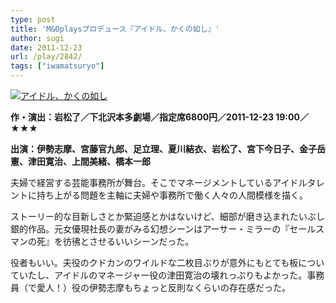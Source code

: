 ```yaml
---
type: post
title: 'M&Oplaysプロデュース『アイドル、かくの如し』'
author: sugi
date: 2011-12-23
url: /play/2842/
tags: ["iwamatsuryo"]
---
```

<a href="http://asharpminor.com/play-aidoru_kakuno_gotoshi/chirashi_omote_a" onclick="_gaq.push(['_trackEvent', 'outbound-article', 'http://asharpminor.com/play-aidoru_kakuno_gotoshi/chirashi_omote_a', '']);" rel="attachment wp-att-2844"><img src="http://i2.wp.com/asharpminor.com/wp-content/uploads/2011/12/aidoru_kakuno_gotoshi.jpg?resize=170%2C240" alt="アイドル、かくの如し" title="アイドル、かくの如し" class="alignleft size-full wp-image-2844" data-recalc-dims="1" /></a>

**作・演出：岩松了／下北沢本多劇場／指定席6800円／2011-12-23 19:00／★★★**

**出演：伊勢志摩、宮藤官九郎、足立理、夏川結衣、岩松了、宮下今日子、金子岳憲、津田寛治、上間美緒、橋本一郎**

夫婦で経営する芸能事務所が舞台。そこでマネージメントしているアイドルタレントに持ち上がる問題を主軸に夫婦や事務所で働く人々の人間模様を描く。

ストーリー的な目新しさとか緊迫感とかはないけど、細部が磨き込まれたいぶし銀的作品。元女優現社長の妻がみる幻想シーンはアーサー・ミラーの『セールスマンの死』を彷彿とさせるいいシーンだった。

役者もいい。夫役のクドカンのワイルドな二枚目ぶりが意外にもとても板についていたし、アイドルのマネージャー役の津田寛治の壊れっぷりもよかった。事務員（で愛人！）役の伊勢志摩もちょっと反則なくらいの存在感だった。
